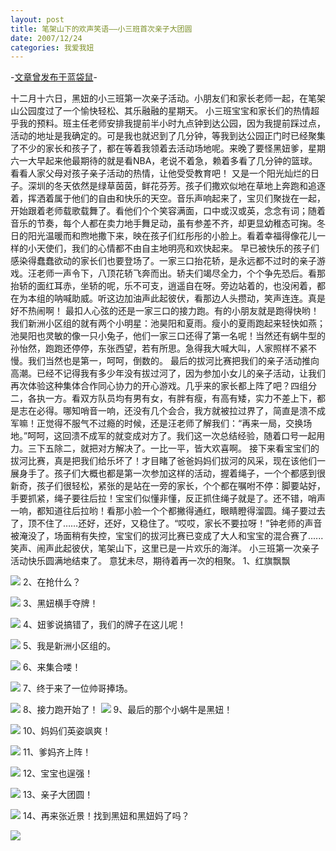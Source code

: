 ```yaml
---
layout: post
title: 笔架山下的欢声笑语——小三班首次亲子大团圆
date: 2007/12/24
categories: 我爱我妞
---
```


-[文章曾发布于蓝袋鼠](http://landaishu.hi2net.com/home/blog_read.asp?id=4175&blogid=46031)-



 十二月十六日，黑妞的小三班第一次亲子活动。小朋友们和家长老师一起，在笔架山公园度过了一个愉快轻松、其乐融融的星期天。
小三班宝宝和家长们的热情超乎我的预料。班主任老师安排我提前半小时九点钟到达公园，因为我提前踩过点，活动的地址是我确定的。可是我也就迟到了几分钟，等我到达公园正门时已经聚集了不少的家长和孩子了，都在等着我领着去活动场地呢。来晚了要怪黑妞爹，星期六一大早起来他最期待的就是看NBA，老说不着急，赖着多看了几分钟的篮球。看看人家父母对孩子亲子活动的热情，让他受受教育吧！
 又是一个阳光灿烂的日子。深圳的冬天依然是绿草茵茵，鲜花芬芳。孩子们撒欢似地在草地上奔跑和追逐着，挥洒着属于他们的自由和快乐的天空。音乐声响起来了，宝贝们聚拢在一起，开始跟着老师载歌载舞了。看他们个个笑容满面，口中或汉或英，念念有词；随着音乐的节奏，每个人都在卖力地手舞足动，虽有参差不齐，却更显幼稚态可掬。冬日的阳光温暖而和煦地撒下来，映在孩子们红彤彤的小脸上。看着幸福得像花儿一样的小天使们，我们的心情都不由自主地明亮和欢快起来。
 早已被快乐的孩子们感染得蠢蠢欲动的家长们也要登场了。一家三口抬花轿，是永远都不过时的亲子游戏。汪老师一声令下，八顶花轿飞奔而出。轿夫们竭尽全力，个个争先恐后。看那抬轿的面红耳赤，坐轿的呢，乐不可支，逍遥自在呀。旁边站着的，也没闲着，都在为本组的呐喊助威。听这边加油声此起彼伏，看那边人头攒动，笑声连连。真是好不热闹啊！
 最扣人心弦的还是一家三口的接力跑。有的小朋友就是跑得快哟！我们新洲小区组的就有两个小明星：池昊阳和夏雨。瘦小的夏雨跑起来轻快如燕； 池昊阳也灵敏的像一只小兔子，他们一家三口还得了第一名呢！当然还有蜗牛型的孙怡然，跑跑还停停，东张西望，若有所思。急得我大喊大叫，人家照样不紧不慢。我们当然也是第一，呵呵，倒数的。
 最后的拔河比赛把我们的亲子活动推向高潮。已经不记得我有多少年没有拔过河了，因为参加小女儿的亲子活动，让我们再次体验这种集体合作同心协力的开心游戏。几乎来的家长都上阵了吧？四组分二，各执一方。看双方队员均有男有女，有胖有瘦，有高有矮，实力不差上下，都是志在必得。哪知哨音一响，还没有几个会合，我方就被拉过界了，简直是溃不成军嘛！正觉得不服气不过瘾的时候，还是汪老师了解我们：“再来一局，交换场地。”呵呵，这回溃不成军的就变成对方了。我们这一次总结经验，随着口号一起用力。三下五除二，就把对方解决了。一比一平，皆大欢喜啊。
 接下来看宝宝们的拔河比赛，真是把我们给乐坏了！才目睹了爸爸妈妈们拔河的风采，现在该他们一展身手了。孩子们大概也都是第一次参加这样的活动，握着绳子，一个个都感到很新奇，孩子们很轻松，紧张的是站在一旁的家长，个个都在嘱咐不停：脚要站好，手要抓紧，绳子要往后拉！宝宝们似懂非懂，反正抓住绳子就是了。还不错，哨声一响，都知道往后拉哟！看那小脸一个个都撇得通红，眼睛瞪得溜圆。绳子要过去了，顶不住了……还好，还好，又稳住了。“哎哎，家长不要拉呀！”钟老师的声音被淹没了，场面稍有失控，宝宝们的拔河比赛已变成了大人和宝宝的混合赛了......笑声、闹声此起彼伏，笔架山下，这里已是一片欢乐的海洋。
 小三班第一次亲子活动快乐圆满地结束了。
 意犹未尽，期待着再一次的相聚。
1、红旗飘飘

![](/heiniuniu_uploads/upload2007b/200712243720431.jpg)
2、在抢什么？

![](/heiniuniu_uploads/upload2007b/200712243834792.jpg)
3、黑妞横手夺牌！

![](/heiniuniu_uploads/upload2007b/200712243951762.jpg)
4、妞爹说搞错了，我们的牌子在这儿呢！

![](/heiniuniu_uploads/upload2007b/2007122431044892.jpg)
5、我是新洲小区组的。

![](/heiniuniu_uploads/upload2007b/2007122431219358.jpg)
6、来集合喽！

![](/heiniuniu_uploads/upload2007b/2007122431341510.jpg)
7、终于来了一位帅哥捧场。

![](/heiniuniu_uploads/upload2007b/2007122431529919.jpg)
8、接力跑开始了！
![](/heiniuniu_uploads/upload2007b/2007122433020875.jpg)
9、最后的那个小蜗牛是黑妞！

![](/heiniuniu_uploads/upload2007b/2007122433219832.jpg)
10、妈妈们英姿飒爽！

![](/heiniuniu_uploads/upload2007b/2007122433610994.jpg)
11、爹妈齐上阵！

![](/heiniuniu_uploads/upload2007b/2007122434553890.jpg)
12、宝宝也逞强！

![](/heiniuniu_uploads/upload2007b/2007122434911937.jpg)
13、亲子大团圆！

![](/heiniuniu_uploads/upload2007b/200712243559566.jpg)
14、再来张近景！找到黑妞和黑妞妈了吗？

![](/heiniuniu_uploads/upload2007b/2007122435643634.jpg)


